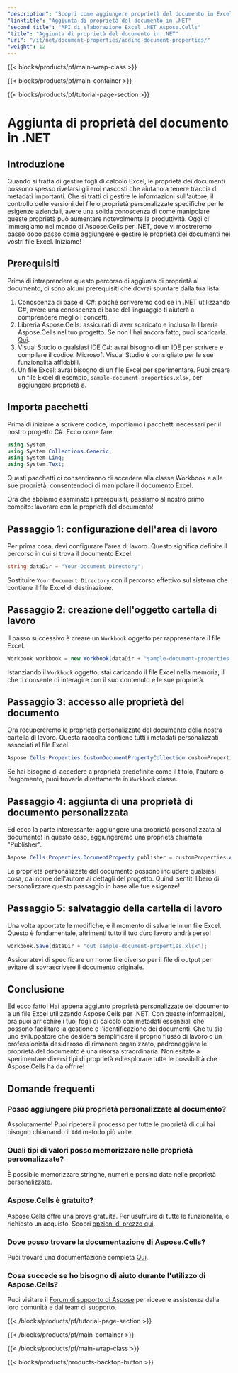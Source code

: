 ```yaml
---
"description": "Scopri come aggiungere proprietà del documento in Excel utilizzando Aspose.Cells per .NET con questa guida dettagliata passo dopo passo."
"linktitle": "Aggiunta di proprietà del documento in .NET"
"second_title": "API di elaborazione Excel .NET Aspose.Cells"
"title": "Aggiunta di proprietà del documento in .NET"
"url": "/it/net/document-properties/adding-document-properties/"
"weight": 12
---
```


{{< blocks/products/pf/main-wrap-class >}}

{{< blocks/products/pf/main-container >}}

{{< blocks/products/pf/tutorial-page-section >}}

# Aggiunta di proprietà del documento in .NET

## Introduzione
Quando si tratta di gestire fogli di calcolo Excel, le proprietà dei documenti possono spesso rivelarsi gli eroi nascosti che aiutano a tenere traccia di metadati importanti. Che si tratti di gestire le informazioni sull'autore, il controllo delle versioni dei file o proprietà personalizzate specifiche per le esigenze aziendali, avere una solida conoscenza di come manipolare queste proprietà può aumentare notevolmente la produttività. Oggi ci immergiamo nel mondo di Aspose.Cells per .NET, dove vi mostreremo passo dopo passo come aggiungere e gestire le proprietà dei documenti nei vostri file Excel. Iniziamo!
## Prerequisiti
Prima di intraprendere questo percorso di aggiunta di proprietà al documento, ci sono alcuni prerequisiti che dovrai spuntare dalla tua lista:
1. Conoscenza di base di C#: poiché scriveremo codice in .NET utilizzando C#, avere una conoscenza di base del linguaggio ti aiuterà a comprendere meglio i concetti.
2. Libreria Aspose.Cells: assicurati di aver scaricato e incluso la libreria Aspose.Cells nel tuo progetto. Se non l'hai ancora fatto, puoi scaricarla. [Qui](https://releases.aspose.com/cells/net/).
3. Visual Studio o qualsiasi IDE C#: avrai bisogno di un IDE per scrivere e compilare il codice. Microsoft Visual Studio è consigliato per le sue funzionalità affidabili.
4. Un file Excel: avrai bisogno di un file Excel per sperimentare. Puoi creare un file Excel di esempio, `sample-document-properties.xlsx`, per aggiungere proprietà a.
## Importa pacchetti
Prima di iniziare a scrivere codice, importiamo i pacchetti necessari per il nostro progetto C#. Ecco come fare:
```csharp
using System;
using System.Collections.Generic;
using System.Linq;
using System.Text;
```
Questi pacchetti ci consentiranno di accedere alla classe Workbook e alle sue proprietà, consentendoci di manipolare il documento Excel.

Ora che abbiamo esaminato i prerequisiti, passiamo al nostro primo compito: lavorare con le proprietà del documento!
## Passaggio 1: configurazione dell'area di lavoro
Per prima cosa, devi configurare l'area di lavoro. Questo significa definire il percorso in cui si trova il documento Excel.
```csharp
string dataDir = "Your Document Directory";
```
Sostituire `Your Document Directory` con il percorso effettivo sul sistema che contiene il file Excel di destinazione.
## Passaggio 2: creazione dell'oggetto cartella di lavoro
Il passo successivo è creare un `Workbook` oggetto per rappresentare il file Excel.
```csharp
Workbook workbook = new Workbook(dataDir + "sample-document-properties.xlsx");
```
Istanziando il `Workbook` oggetto, stai caricando il file Excel nella memoria, il che ti consente di interagire con il suo contenuto e le sue proprietà.
## Passaggio 3: accesso alle proprietà del documento
Ora recupereremo le proprietà personalizzate del documento della nostra cartella di lavoro. Questa raccolta contiene tutti i metadati personalizzati associati al file Excel.
```csharp
Aspose.Cells.Properties.CustomDocumentPropertyCollection customProperties = workbook.Worksheets.CustomDocumentProperties;
```
Se hai bisogno di accedere a proprietà predefinite come il titolo, l'autore o l'argomento, puoi trovarle direttamente in `Workbook` classe.
## Passaggio 4: aggiunta di una proprietà di documento personalizzata
Ed ecco la parte interessante: aggiungere una proprietà personalizzata al documento! In questo caso, aggiungeremo una proprietà chiamata "Publisher".
```csharp
Aspose.Cells.Properties.DocumentProperty publisher = customProperties.Add("Publisher", "Aspose");
```
Le proprietà personalizzate del documento possono includere qualsiasi cosa, dal nome dell'autore ai dettagli del progetto. Quindi sentiti libero di personalizzare questo passaggio in base alle tue esigenze!
## Passaggio 5: salvataggio della cartella di lavoro
Una volta apportate le modifiche, è il momento di salvarle in un file Excel. Questo è fondamentale, altrimenti tutto il tuo duro lavoro andrà perso!
```csharp
workbook.Save(dataDir + "out_sample-document-properties.xlsx");
```
Assicuratevi di specificare un nome file diverso per il file di output per evitare di sovrascrivere il documento originale.

## Conclusione
Ed ecco fatto! Hai appena aggiunto proprietà personalizzate del documento a un file Excel utilizzando Aspose.Cells per .NET. Con queste informazioni, ora puoi arricchire i tuoi fogli di calcolo con metadati essenziali che possono facilitare la gestione e l'identificazione dei documenti. Che tu sia uno sviluppatore che desidera semplificare il proprio flusso di lavoro o un professionista desideroso di rimanere organizzato, padroneggiare le proprietà del documento è una risorsa straordinaria. 
Non esitate a sperimentare diversi tipi di proprietà ed esplorare tutte le possibilità che Aspose.Cells ha da offrire!
## Domande frequenti
### Posso aggiungere più proprietà personalizzate al documento?
Assolutamente! Puoi ripetere il processo per tutte le proprietà di cui hai bisogno chiamando il `Add` metodo più volte.
### Quali tipi di valori posso memorizzare nelle proprietà personalizzate?
È possibile memorizzare stringhe, numeri e persino date nelle proprietà personalizzate.
### Aspose.Cells è gratuito?
Aspose.Cells offre una prova gratuita. Per usufruire di tutte le funzionalità, è richiesto un acquisto. Scopri [opzioni di prezzo qui](https://purchase.aspose.com/buy).
### Dove posso trovare la documentazione di Aspose.Cells?
Puoi trovare una documentazione completa [Qui](https://reference.aspose.com/cells/net/).
### Cosa succede se ho bisogno di aiuto durante l'utilizzo di Aspose.Cells?
Puoi visitare il [Forum di supporto di Aspose](https://forum.aspose.com/c/cells/9) per ricevere assistenza dalla loro comunità e dal team di supporto.

{{< /blocks/products/pf/tutorial-page-section >}}

{{< /blocks/products/pf/main-container >}}

{{< /blocks/products/pf/main-wrap-class >}}

{{< blocks/products/products-backtop-button >}}